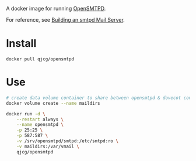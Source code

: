 A docker image for running [OpenSMTPD](https://www.opensmtpd.org/).

For reference, see [Building an smtpd Mail Server](https://opensmtpd.org/faq/example1.html).

# Install

```
docker pull qjcg/opensmtpd
```

# Use

```sh
# create data volume container to share between opensmtpd & dovecot containers
docker volume create --name maildirs

docker run -d \
    --restart always \
    --name opensmtpd \
    -p 25:25 \
    -p 587:587 \
    -v /srv/opensmtpd/smtpd:/etc/smtpd:ro \
    -v maildirs:/var/vmail \
    qjcg/opensmtpd
```

